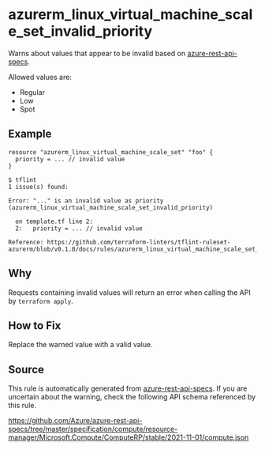 <!--- This file generated by `tools/apispec-rule-gen/main.go`. DO NOT EDIT --->

# azurerm_linux_virtual_machine_scale_set_invalid_priority

Warns about values that appear to be invalid based on [azure-rest-api-specs](https://github.com/Azure/azure-rest-api-specs).

Allowed values are:
- Regular
- Low
- Spot

## Example

```hcl
resource "azurerm_linux_virtual_machine_scale_set" "foo" {
  priority = ... // invalid value
}
```

```
$ tflint
1 issue(s) found:

Error: "..." is an invalid value as priority (azurerm_linux_virtual_machine_scale_set_invalid_priority)

  on template.tf line 2:
  2:   priority = ... // invalid value

Reference: https://github.com/terraform-linters/tflint-ruleset-azurerm/blob/v0.1.0/docs/rules/azurerm_linux_virtual_machine_scale_set_invalid_priority.md

```

## Why

Requests containing invalid values will return an error when calling the API by `terraform apply`.

## How to Fix

Replace the warned value with a valid value.

## Source

This rule is automatically generated from [azure-rest-api-specs](https://github.com/Azure/azure-rest-api-specs). If you are uncertain about the warning, check the following API schema referenced by this rule.

https://github.com/Azure/azure-rest-api-specs/tree/master/specification/compute/resource-manager/Microsoft.Compute/ComputeRP/stable/2021-11-01/compute.json
